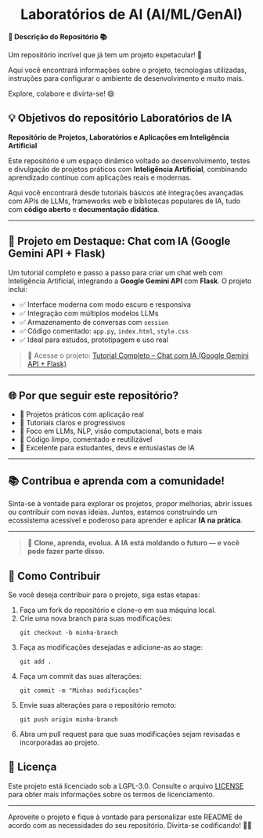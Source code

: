 
<h1 align="center">Laboratórios de AI (AI/ML/GenAI)</h1>

<div align="left">
  <strong>🚀 Descrição do Repositório 📚</strong>
</div>

<div align="left">
  </p>
  <p>Um repositório incrível que já tem um projeto espetacular! 🎉</p>
  <p>Aqui você encontrará informações sobre o projeto, tecnologias utilizadas, instruções para configurar o ambiente de desenvolvimento e muito mais.</p>
  <p>Explore, colabore e divirta-se! 😄</p>
</div>

<!--
## 📖 Índice

- [Objetivos do repositório Laboratórios de IA](##💡objetivos-do-repositorio-laboratórios-de-ia)
- [Tecnologias](#tecnologias)
- [Configuração do Ambiente](#configuração-do-ambiente)
- [Como Contribuir](#como-contribuir)
- [Licença](#licença)
-->

## 💡 Objetivos do repositório Laboratórios de IA

**Repositório de Projetos, Laboratórios e Aplicações em Inteligência Artificial**

Este repositório é um espaço dinâmico voltado ao desenvolvimento, testes e divulgação de projetos práticos com **Inteligência Artificial**, combinando aprendizado contínuo com aplicações reais e modernas.

Aqui você encontrará desde tutoriais básicos até integrações avançadas com APIs de LLMs, frameworks web e bibliotecas populares de IA, tudo com **código aberto** e **documentação didática**.

---

## 🚀 Projeto em Destaque: Chat com IA (Google Gemini API + Flask)

Um tutorial completo e passo a passo para criar um chat web com Inteligência Artificial, integrando a **Google Gemini API** com **Flask**. O projeto inclui:

- ✅ Interface moderna com modo escuro e responsiva  
- ✅ Integração com múltiplos modelos LLMs  
- ✅ Armazenamento de conversas com `session`  
- ✅ Código comentado: `app.py`, `index.html`, `style.css`  
- ✅ Ideal para estudos, prototipagem e uso real

> 🔗 Acesse o projeto: [Tutorial Completo – Chat com IA (Google Gemini API + Flask)](https://github.com/george-mendonca/AI-Labs/tree/main/gemini_app)

---

## 🌐 Por que seguir este repositório?

- 📌 Projetos práticos com aplicação real  
- 📌 Tutoriais claros e progressivos  
- 📌 Foco em LLMs, NLP, visão computacional, bots e mais  
- 📌 Código limpo, comentado e reutilizável  
- 📌 Excelente para estudantes, devs e entusiastas de IA

---

## 📚 Contribua e aprenda com a comunidade!

Sinta-se à vontade para explorar os projetos, propor melhorias, abrir issues ou contribuir com novas ideias. Juntos, estamos construindo um ecossistema acessível e poderoso para aprender e aplicar **IA na prática**.

---

> 🌟 **Clone, aprenda, evolua. A IA está moldando o futuro — e você pode fazer parte disso.**

## 🤝 Como Contribuir

Se você deseja contribuir para o projeto, siga estas etapas:

1. Faça um fork do repositório e clone-o em sua máquina local.
2. Crie uma nova branch para suas modificações:
   ```
   git checkout -b minha-branch
   ```
3. Faça as modificações desejadas e adicione-as ao stage:
   ```
   git add .
   ```
4. Faça um commit das suas alterações:
   ```
   git commit -m "Minhas modificações"
   ```
5. Envie suas alterações para o repositório remoto:
   ```
   git push origin minha-branch
   ```
6. Abra um pull request para que suas modificações sejam revisadas e incorporadas ao projeto.

## 📄 Licença

Este projeto está licenciado sob a LGPL-3.0. Consulte o arquivo [LICENSE](LICENSE) para obter mais informações sobre os termos de licenciamento.

---

Aproveite o projeto e fique à vontade para personalizar este README de acordo com as necessidades do seu repositório. Divirta-se codificando! 🎉😄
